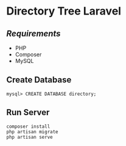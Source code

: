# Directory Tree Laravel

## _Requirements_
- PHP
- Composer
- MySQL


## Create Database
```
mysql> CREATE DATABASE directory;
```

## Run Server
```
composer install
php artisan migrate
php artisan serve
```
